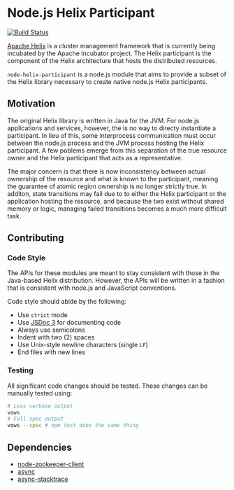 # Node.js Helix Participant

[![Build
Status](https://travis-ci.org/sudowork/node-helix-participant.png?branch=master)](https://travis-ci.org/sudowork/node-helix-participant)

[Apache Helix](http://helix.incubator.apache.org/) is a cluster management framework that is
currently being incubated by the Apache Incubator project. The Helix participant is the
component of the Helix architecture that hosts the distributed resources.

`node-helix-participant` is a node.js module that aims to provide a subset of the Helix library
necessary to create native node.js Helix participants.

## Motivation

The original Helix library is written in Java for the JVM. For node.js applications and
services, however, the is no way to directy instantiate a participant. In lieu of this, some
interprocess communication must occur between the node.js process and the JVM process hosting the
Helix participant. A few poblems emerge from this separation of the true resource owner and the
Helix participant that acts as a representative.

The major concern is that there is now inconsistency between actual ownership of the resource and
what is known to the participant, meaning the guarantee of atomic region ownership is no longer
strictly true. In additon, state transitions may fail due to to either the Helix participant or the
application hosting the resource, and because the two exist without shared memory or logic, managing
failed transitions becomes a much more difficult task.

## Contributing

### Code Style

The APIs for these modules are meant to stay consistent with those in the Java-based Helix
distribution. However, the APIs will be written in a fashion that is consistent with node.js and
JavaScript conventions.

Code style should abide by the following:

* Use `strict` mode
* Use [JSDoc 3](http://usejsdoc.org/) for documenting code
* Always use semicolons
* Indent with two (2) spaces
* Use Unix-style newline characters (single `LF`)
* End files with new lines

### Testing

All significant code changes should be tested. These changes can be manually tested using:

```bash
# Less verbose output
vows
# Full spec output
vows --spec # npm test does the same thing
```

## Dependencies

* [node-zookeeper-client](https://github.com/alexguan/node-zookeeper-client)
* [async](https://github.com/caolan/async)
* [async-stacktrace](https://github.com/Pita/async-stacktrace)
